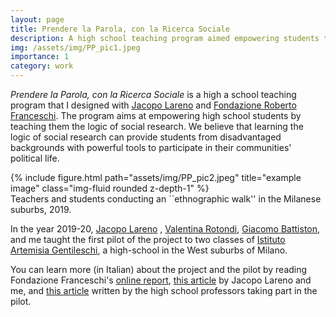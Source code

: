 ```yaml
---
layout: page
title: Prendere la Parola, con la Ricerca Sociale
description: A high school teaching program aimed empowering students through social research.
img: /assets/img/PP_pic1.jpeg
importance: 1
category: work
---
```


*Prendere la Parola, con la Ricerca Sociale* is a high a school teaching program that I designed with [Jacopo Lareno](https://www.codiciricerche.it/it/people/jacopo-lareno-faccini/) and  [Fondazione Roberto Franceschi](https://www.fondfranceschi.it/). The program aims at empowering high school students by teaching them the logic of social research. We believe that learning the logic of social research can provide students from disadvantaged backgrounds with powerful tools to participate in their communities' political life. 

<div class="row">
    <div class="col-sm mt-3 mt-md-0">
        {% include figure.html path="assets/img/PP_pic2.jpeg" title="example image" class="img-fluid rounded z-depth-1" %}
    </div>
</div>
<div class="caption">
    Teachers and students conducting an ``ethnographic walk'' in the Milanese suburbs, 2019.
</div>

In the year 2019-20, [Jacopo Lareno](https://www.codiciricerche.it/it/people/jacopo-lareno-faccini/) , [Valentina Rotondi](http://www.valentinarotondi.eu/), [Giacomo Battiston](https://giacomobattiston.com/), and me taught the first pilot of the project to two classes of [Istituto Artemisia Gentileschi](https://www.gentileschi.edu.it/), a high-school in the West suburbs of Milano.

You can learn more (in Italian) about the project and the pilot  by reading Fondazione Franceschi's [online report](https://www.fondfranceschi.it/prendereparola/), [this article](https://www.fondfranceschi.it/notizie/crescere-cittadine-e-cittadini-in-ricerca/63466/) by Jacopo Lareno and me, and [this article](https://www.fondfranceschi.it/notizie/prendere-la-parola-con-la-ricerca-sociale-unesperienza-che-suggerisce-un-modo-nuovo-di-fare-scuola/63610/) written by the high school professors taking part in the pilot. 
